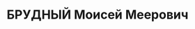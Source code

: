 ---
title: БРУДНЫЙ Моисей Меерович
description: '1904 р., м. Сморгонь Віленської губ., єврей, з службовців, освіта вища,
  директор Новомосковського жерстекатального з-ду.

  29.10.1937 р.звинувачений в участі в терористичній к/рев. організації, розстріляний
  30.10.1937 р.

  Реабілітований 09.07.1957 р.'
---